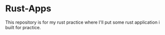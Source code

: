 # Rust-Apps
This repository is for my rust practice where I'll put some rust application i built for practice.
